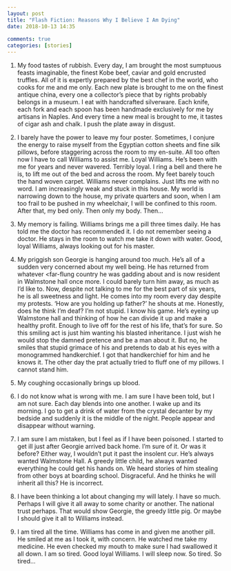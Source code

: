 ```yaml
---  
layout: post  
title: "Flash Fiction: Reasons Why I Believe I Am Dying"  
date: 2018-10-13 14:35  
  
comments: true  
categories: [stories]  
---  
```


1. My food tastes of rubbish. Every day, I am brought the most sumptuous feasts imaginable, the finest Kobe beef, caviar and gold encrusted truffles. All of it is expertly prepared by the best chef in the world, who cooks for me and me only. Each new plate is brought to me on the finest antique china, every one a collector’s piece that by rights probably belongs in a museum. I eat with handcrafted silverware. Each knife, each fork and each spoon has been handmade exclusively for me by artisans in Naples. And every time a new meal is brought to me, it tastes of cigar ash and chalk. I push the plate away in disgust.  

<!--more-->    
2. I barely have the power to leave my four poster. Sometimes, I conjure the energy to raise myself from the Egyptian cotton sheets and fine silk pillows, before staggering across the room to my en-suite.  All too often now I have to call Williams to assist me. Loyal Williams. He’s been with me for years and never wavered. Terribly loyal. I ring a bell and there he is, to lift me out of the bed and across the room. My feet barely touch the hand woven carpet. Williams never complains. Just lifts me with no word. I am increasingly weak and stuck in this house. My world is narrowing down to the house, my private quarters and soon, when I am too frail to be pushed in my wheelchair, I will be confined to this room. After that, my bed only. Then only my body. Then...  

3. My memory is failing. Williams brings me a pill three times daily. He has told me the doctor has recommended it. I do not remember seeing a doctor. He stays in the room to watch me take it down with water. Good, loyal Williams, always looking out for his master.  


4. My priggish son Georgie is hanging around too much. He’s all of a sudden very concerned about my well being. He has returned from whatever <far-flung country he was gadding about and is now resident in Walmstone hall once more. I could barely turn him away, as much as I’d like to. Now, despite not talking to me for the best part of six years, he is all sweetness and light. He comes into my room every day despite my protests. ‘How are you holding up father?’ he shouts at me. Honestly, does he think I’m deaf? I’m not stupid. I know his game. He’s eyeing up Walmstone hall and thinking of how he can divide it up and make a healthy profit. Enough to live off for the rest of his life, that’s for sure. So this smiling act is just him wanting his blasted inheritance. I just wish he would stop the damned pretence and be a man about it. But no, he smiles that stupid grimace of his and pretends to dab at his eyes with a monogrammed handkerchief. I got that handkerchief for him and he knows it. The other day the prat actually tried to fluff one of my pillows. I cannot stand him.  

5. My coughing occasionally brings up blood.  

6. I do not know what is wrong with me. I am sure I have been told, but I am not sure. Each day blends into one another. I wake up and its morning. I go to get a drink of water from the crystal decanter by my bedside and suddenly it is the middle of the night. People appear and disappear without warning.  

7. I am sure I am mistaken, but I feel as if I have been poisoned. I started to get ill just after Georgie arrived back home. I’m sure of it. Or was it before? Either way, I wouldn’t put it past the insolent cur. He’s always wanted Walmstone Hall. A greedy little child, he always wanted everything he could get his hands on. We heard stories of him stealing from other boys at boarding school. Disgraceful. And he thinks he will inherit all this? He is incorrect.  

8. I have been thinking a lot about changing my will lately. I have so much. Perhaps I will give it all away to some charity or another. The national trust perhaps. That would show Georgie, the greedy little pig. Or maybe I should give it all to Williams instead.   

9. I am tired all the time. Williams has come in and given me another pill. He smiled at me as I took it, with concern. He watched me take my medicine. He even checked my mouth to make sure I had swallowed it all down. I am so tired. Good loyal Williams. I will sleep now. So tired. So tired...  
